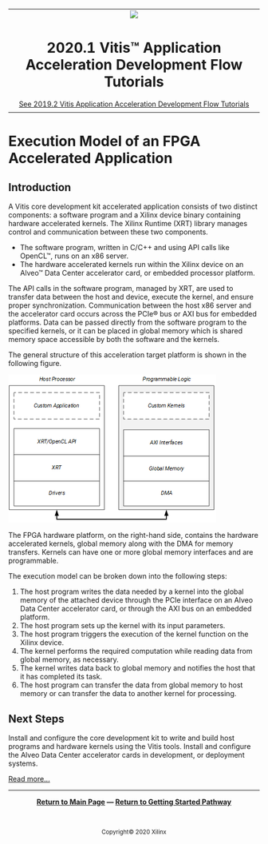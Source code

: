 ﻿<table class="sphinxhide">
 <tr>
   <td align="center"><img src="https://www.xilinx.com/content/dam/xilinx/imgs/press/media-kits/corporate/xilinx-logo.png" width="30%"/><h1>2020.1 Vitis™ Application Acceleration Development Flow Tutorials</h1>
   <a href="https://github.com/Xilinx/Vitis-Tutorials/branches/all">See 2019.2 Vitis Application Acceleration Development Flow Tutorials</a>
   </td>
 </tr>
 <tr>
 <td>
 </td>
 </tr>
</table>

# Execution Model of an FPGA Accelerated Application

## Introduction

A Vitis core development kit accelerated application consists of two distinct components: a software program and a Xilinx device binary containing hardware accelerated kernels. The Xilinx Runtime (XRT) library  manages control and communication between these two components.

* The software program, written in C/C++ and using API calls like OpenCL™, runs on an x86 server.
* The hardware accelerated kernels run within the Xilinx device on an Alveo™ Data Center accelerator card, or embedded processor platform.

The API calls in the software program, managed by XRT, are used to transfer data between the host and device, execute the kernel, and ensure proper synchronization. Communication between the host x86 server and the accelerator card occurs across the PCIe® bus or AXI bus for embedded platforms. Data can be passed directly from the software program to the specified kernels, or it can be placed in global memory which is shared memory space accessible by both the software and the kernels.

The general structure of this acceleration target platform is shown in the following figure.

![host_fpga_partition_structure](images/host_fpga_partition_structure.png)

The FPGA hardware platform, on the right-hand side, contains the hardware accelerated kernels, global memory along with the DMA for memory transfers. Kernels can have one or more global memory interfaces and are programmable.

The execution model can be broken down into the following steps:

1. The host program writes the data needed by a kernel into the global memory of the attached device through the PCIe interface on an Alveo Data Center accelerator card, or through the AXI bus on an embedded platform.
2. The host program sets up the kernel with its input parameters.
3. The host program triggers the execution of the kernel function on the Xilinx device.
4. The kernel performs the required computation while reading data from global memory, as necessary.
5. The kernel writes data back to global memory and notifies the host that it has completed its task.
6. The host program can transfer the data from global memory to host memory or can transfer the data to another kernel for processing.

## Next Steps

Install and configure the core development kit to write and build host programs and hardware kernels using the Vitis tools. Install and configure the Alveo Data Center accelerator cards in development, or deployment systems.

[Read more...](../02_alveo-getting-started/README.md)
</br>
<hr/>
<p align="center" class="sphinxhide"><b><a href="/README.md">Return to Main Page</a> — <a href="/docs/vitis-getting-started/README.md">Return to Getting Started Pathway</a></b></p>
</br>
<p align="center" class="sphinxhide"><sup>Copyright&copy; 2020 Xilinx</sup></p>
